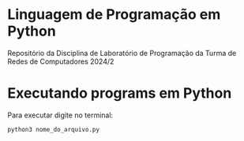 # Linguagem de Programação em Python
Repositório da Disciplina de Laboratório de Programação da Turma de Redes de Computadores 2024/2


# Executando programs em Python
Para executar digite no terminal:
```shell
python3 nome_do_arquivo.py
```
